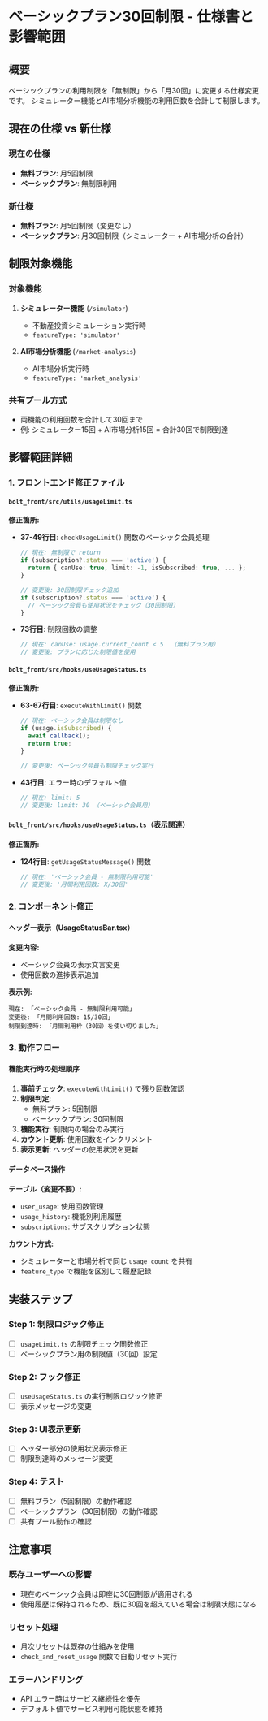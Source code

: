 # ベーシックプラン30回制限 - 仕様書と影響範囲

## 概要
ベーシックプランの利用制限を「無制限」から「月30回」に変更する仕様変更です。
シミュレーター機能とAI市場分析機能の利用回数を合計して制限します。

## 現在の仕様 vs 新仕様

### 現在の仕様
- **無料プラン**: 月5回制限
- **ベーシックプラン**: 無制限利用

### 新仕様
- **無料プラン**: 月5回制限（変更なし）
- **ベーシックプラン**: 月30回制限（シミュレーター + AI市場分析の合計）

## 制限対象機能

### 対象機能
1. **シミュレーター機能** (`/simulator`)
   - 不動産投資シミュレーション実行時
   - `featureType: 'simulator'`

2. **AI市場分析機能** (`/market-analysis`)
   - AI市場分析実行時
   - `featureType: 'market_analysis'`

### 共有プール方式
- 両機能の利用回数を合計して30回まで
- 例: シミュレーター15回 + AI市場分析15回 = 合計30回で制限到達

## 影響範囲詳細

### 1. フロントエンド修正ファイル

#### `bolt_front/src/utils/usageLimit.ts`
**修正箇所:**
- **37-49行目**: `checkUsageLimit()` 関数のベーシック会員処理
  ```typescript
  // 現在: 無制限で return
  if (subscription?.status === 'active') {
    return { canUse: true, limit: -1, isSubscribed: true, ... };
  }

  // 変更後: 30回制限チェック追加
  if (subscription?.status === 'active') {
    // ベーシック会員も使用状況をチェック（30回制限）
  }
  ```

- **73行目**: 制限回数の調整
  ```typescript
  // 現在: canUse: usage.current_count < 5  （無料プラン用）
  // 変更後: プランに応じた制限値を使用
  ```

#### `bolt_front/src/hooks/useUsageStatus.ts`
**修正箇所:**
- **63-67行目**: `executeWithLimit()` 関数
  ```typescript
  // 現在: ベーシック会員は制限なし
  if (usage.isSubscribed) {
    await callback();
    return true;
  }

  // 変更後: ベーシック会員も制限チェック実行
  ```

- **43行目**: エラー時のデフォルト値
  ```typescript
  // 現在: limit: 5
  // 変更後: limit: 30 （ベーシック会員用）
  ```

#### `bolt_front/src/hooks/useUsageStatus.ts`（表示関連）
**修正箇所:**
- **124行目**: `getUsageStatusMessage()` 関数
  ```typescript
  // 現在: 'ベーシック会員 - 無制限利用可能'
  // 変更後: '月間利用回数: X/30回'
  ```

### 2. コンポーネント修正

#### ヘッダー表示（UsageStatusBar.tsx）
**変更内容:**
- ベーシック会員の表示文言変更
- 使用回数の進捗表示追加

**表示例:**
```
現在: 「ベーシック会員 - 無制限利用可能」
変更後: 「月間利用回数: 15/30回」
制限到達時: 「月間利用枠（30回）を使い切りました」
```

### 3. 動作フロー

#### 機能実行時の処理順序
1. **事前チェック**: `executeWithLimit()` で残り回数確認
2. **制限判定**:
   - 無料プラン: 5回制限
   - ベーシックプラン: 30回制限
3. **機能実行**: 制限内の場合のみ実行
4. **カウント更新**: 使用回数をインクリメント
5. **表示更新**: ヘッダーの使用状況を更新

#### データベース操作
**テーブル（変更不要）:**
- `user_usage`: 使用回数管理
- `usage_history`: 機能別利用履歴
- `subscriptions`: サブスクリプション状態

**カウント方式:**
- シミュレーターと市場分析で同じ `usage_count` を共有
- `feature_type` で機能を区別して履歴記録

## 実装ステップ

### Step 1: 制限ロジック修正
- [ ] `usageLimit.ts` の制限チェック関数修正
- [ ] ベーシックプラン用の制限値（30回）設定

### Step 2: フック修正
- [ ] `useUsageStatus.ts` の実行制限ロジック修正
- [ ] 表示メッセージの変更

### Step 3: UI表示更新
- [ ] ヘッダー部分の使用状況表示修正
- [ ] 制限到達時のメッセージ変更

### Step 4: テスト
- [ ] 無料プラン（5回制限）の動作確認
- [ ] ベーシックプラン（30回制限）の動作確認
- [ ] 共有プール動作の確認

## 注意事項

### 既存ユーザーへの影響
- 現在のベーシック会員は即座に30回制限が適用される
- 使用履歴は保持されるため、既に30回を超えている場合は制限状態になる

### リセット処理
- 月次リセットは既存の仕組みを使用
- `check_and_reset_usage` 関数で自動リセット実行

### エラーハンドリング
- API エラー時はサービス継続性を優先
- デフォルト値でサービス利用可能状態を維持